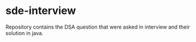 # sde-interview
Repository contains the DSA question that were asked in interview and their solution in java.
